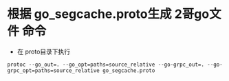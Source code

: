 # 根据 go_segcache.proto生成 2哥go文件 命令

* 在 proto目录下执行

```shell
protoc --go_out=. --go_opt=paths=source_relative --go-grpc_out=. --go-grpc_opt=paths=source_relative go_segcache.proto
```

